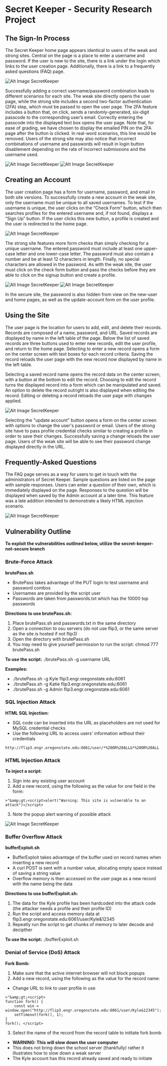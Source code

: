 # Secret Keeper - Security Research Project

## The Sign-In Process
The Secret Keeper home page appears identical to users of the weak and strong sites.  Central on the page is a place to enter a username and password.  If the user is new to the site, there is a link under the login which links to the user creation page.  Additionally, there is a link to a frequently asked questions (FAQ) page. 

![Alt Image SecretKeeper](/images/secret-keeper.png?raw=true)

Successfully adding a correct username/password combination leads to different scenarios for each site.  The weak site directly opens the user page, while the strong site includes a second two-factor authentication (2FA) step, which must be passed to open the user page.  The 2FA feature includes a button that, on click, sends a randomly-generated, six-digit passcode to the corresponding user’s email.  Correctly entering the passcode into the displayed text box opens the user page.  Note that, for ease of grading, we have chosen to display the emailed PIN on the 2FA page after the button is clicked. In real-word scenarios, this line would be removed.  Users of the strong site may also notice that incorrect combinations of username and passwords will result in login button disablement depending on the rate of incorrect submissions and the username used.

![Alt Image SecretKeeper](/images/otp.png?raw=true)
![Alt Image SecretKeeper](/images/authentication.png?raw=true)


## Creating an Account
The user creation page has a form for username, password, and email in both site versions.  To successfully create a new account in the weak site, only the username must be unique to all saved usernames.  To test if the username is unique, the user clicks on the “Check Form” button, which then searches profiles for the entered username and, if not found, displays a “Sign Up” button.  If the user clicks this new button, a profile is created and the user is redirected to the home page.  

![Alt Image SecretKeeper](/images/username.png?raw=true)

The strong site features more form checks than simply checking for a unique username.  The entered password must include at least one upper-case letter and one lower-case letter.  The password must also contain a number and be at least 12 characters in length.  Finally, no special characters are allowed in the password.  As with the weak site, the user must click on the check form button and pass the checks before they are able to click on the signup button and create a profile.

![Alt Image SecretKeeper](/images/email.png?raw=true)
![Alt Image SecretKeeper](/images/password.png?raw=true)

In the secure site, the password is also hidden from view on the new-user and home pages, as well as the update-account form on the user profile.

## Using the Site
The user page is the location for users to add, edit, and delete their records.  Records are composed of a name, password, and URL.  Saved records are displayed by name in the left table of the page.  Below the list of saved records are three buttons used to enter new records, edit the user profile, and return to the home page.  Selecting to enter a new record opens a form on the center screen with text boxes for each record criteria.  Saving the record reloads the user page with the new record now displayed by name in the left table.

Selecting a saved record name opens the record data on the center screen, with a button at the bottom to edit the record.  Choosing to edit the record turns the displayed record into a form which can be manipulated and saved.  An option to delete the record outright is also displayed when editing the record.  Editing or deleting a record reloads the user page with changes applied.

![Alt Image SecretKeeper](/images/record.png?raw=true)

Selecting the "update account" button opens a form on the center screen with options to change the user's password or email.  Users of the strong site have to pass profile credential checks similar to creating a profile in order to save their changes.  Successfully saving a change reloads the user page.  Users of the weak site will be able to see their password change displayed directly in the URL.  

## Frequently-Asked Questions
The FAQ page serves as a way for users to get in touch with the administrators of Secret Keeper.  Sample questions are listed on the page with sample responses.  Users can enter a question of their own, which is immediately displayed on the page.  Responses to the question will be displayed when saved by the Admin account at a later time.  This feature was a late addition intended to demonstrate a likely HTML injection scenario.

![Alt Image SecretKeeper](/images/faq.png?raw=true)



## Vulnerability Outline
**To exploit the vulnerabilities outlined below, utilize the secret-keeper-not-secure branch**

### Brute-Force Attack
**brutePass.sh**
* BrutePass takes advantage of the PUT login to test username and password combos
* Usernames are provided by the script user
* Passwords are taken from passwords.txt which has the 10000 top passwords

**Directions to use brutePass.sh:**
1. Place brutePass.sh and passwords.txt in the same directory
2. Open a connection to osu servers (do not use flip3, or the same server as the site is hosted if not flip3)
3. Open the directory with brutePass.sh
4. You may need to give yourself permission to run the script: chmod 777 brutePass.sh

**To use the script:** ./brutePass.sh -g username URL

**Examples:**
* ./brutePass.sh -g Kyle flip3.engr.oregonstate.edu:6061
* ./brutePass.sh -g Katie flip3.engr.oregonstate.edu:6061
* ./brutePass.sh -g Admin flip3.engr.oregonstate.edu:6061


### SQL Injection Attack
**HTML SQL Injection:**
* SQL code can be inserted into the URL as placeholders are not used for MySQL credential checks
* Use the following URL to access users' information without their credentials
```
http://flip3.engr.oregonstate.edu:6061/user/*%20OR%20ALL&*%20OR%20ALL
```

### HTML Injection Attack
**To inject a script:**
1. Sign into any existing user account
2. Add a new record, using the following as the value for one field in the form: 
```
>"&amp;gt;<script>alert("Warning: This site is vulnerable to an attack")</script>
```
3. Note the popup alert warning of possible attack

![Alt Image SecretKeeper](/images/xss.png?raw=true)


### Buffer Overflow Attack
**bufferExploit.sh**
* BufferExploit takes advantage of the buffer used on record names when inserting a new record
* A curl POST is sent with a number value, allocating empty space instead of saving a string value
* Overflow memory is then accessed on the user page as a new record with the name being the data

**Directions to use bufferExploit.sh:**
1. The data for the Kyle profile has been hardcoded into the attack code (the attacker needs a profile and their profile ID)
2. Run the script and access memory data at flip3.engr.oregonstate.edu:6061/user/Kyle&12345
3. Repeatly run the script to get chunks of memory to later decode and decipther

**To use the script:** ./bufferExploit.sh


### Denial of Service (DoS) Attack
**Fork Bomb:**
1. Make sure that the active internet browser will not block popups
2. Add a new record, using the following as the value for the record name:
*  Change URL to link to user profile in use
```
>"&amp;gt;<script>
function fork() {
  	const win = window.open("http://flip3.engr.oregonstate.edu:6061/user/Kyle&12345");
	setTimeout(fork(), 1);
}
fork(); </script>
```
3. Select the name of the record from the record table to intitate fork bomb
* **WARNING: This will slow down the user computer**
* This does not bring down the school server (thankfully) rather it illustrates how to slow down a weak server
* The Kyle account has this record already saved and ready to initiate 
